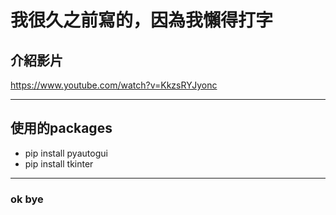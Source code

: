# 我很久之前寫的，因為我懶得打字
## 介紹影片
https://www.youtube.com/watch?v=KkzsRYJyonc

---

## 使用的packages
* pip install pyautogui
* pip install tkinter

---

### ok bye
